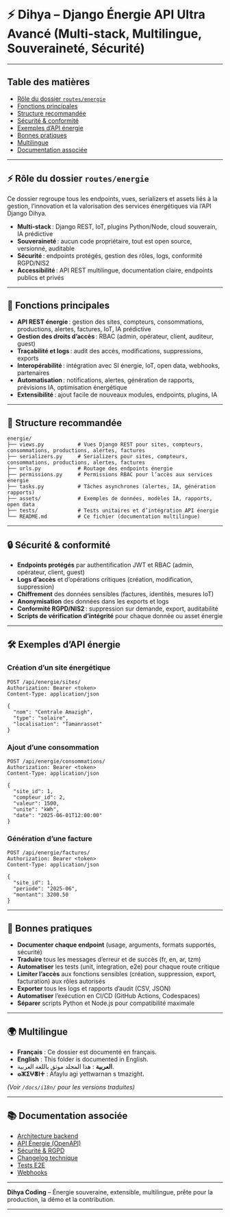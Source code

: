 # ⚡ Dihya – Django Énergie API Ultra Avancé (Multi-stack, Multilingue, Souveraineté, Sécurité)

---

## Table des matières

- [Rôle du dossier `routes/energie`](#rôle-du-dossier-routesenergie)
- [Fonctions principales](#fonctions-principales)
- [Structure recommandée](#structure-recommandée)
- [Sécurité & conformité](#sécurité--conformité)
- [Exemples d’API énergie](#exemples-dapi-énergie)
- [Bonnes pratiques](#bonnes-pratiques)
- [Multilingue](#multilingue)
- [Documentation associée](#documentation-associée)

---

## ⚡ Rôle du dossier `routes/energie`

Ce dossier regroupe tous les endpoints, vues, serializers et assets liés à la gestion, l’innovation et la valorisation des services énergétiques via l’API Django Dihya.

- **Multi-stack** : Django REST, IoT, plugins Python/Node, cloud souverain, IA prédictive
- **Souveraineté** : aucun code propriétaire, tout est open source, versionné, auditable
- **Sécurité** : endpoints protégés, gestion des rôles, logs, conformité RGPD/NIS2
- **Accessibilité** : API REST multilingue, documentation claire, endpoints publics et privés

---

## 🧠 Fonctions principales

- **API REST énergie** : gestion des sites, compteurs, consommations, productions, alertes, factures, IoT, IA prédictive
- **Gestion des droits d’accès** : RBAC (admin, opérateur, client, auditeur, guest)
- **Traçabilité et logs** : audit des accès, modifications, suppressions, exports
- **Interopérabilité** : intégration avec SI énergie, IoT, open data, webhooks, partenaires
- **Automatisation** : notifications, alertes, génération de rapports, prévisions IA, optimisation énergétique
- **Extensibilité** : ajout facile de nouveaux modules, endpoints, plugins, IA

---

## 📁 Structure recommandée

```
energie/
├── views.py           # Vues Django REST pour sites, compteurs, consommations, productions, alertes, factures
├── serializers.py     # Serializers pour sites, compteurs, consommations, productions, alertes, factures
├── urls.py            # Routage des endpoints énergie
├── permissions.py     # Permissions RBAC pour l’accès aux services énergie
├── tasks.py           # Tâches asynchrones (alertes, IA, génération rapports)
├── assets/            # Exemples de données, modèles IA, rapports, open data
├── tests/             # Tests unitaires et d’intégration API énergie
└── README.md          # Ce fichier (documentation multilingue)
```

---

## 🔒 Sécurité & conformité

- **Endpoints protégés** par authentification JWT et RBAC (admin, opérateur, client, guest)
- **Logs d’accès** et d’opérations critiques (création, modification, suppression)
- **Chiffrement** des données sensibles (factures, identités, mesures IoT)
- **Anonymisation** des données dans les exports et logs
- **Conformité RGPD/NIS2** : suppression sur demande, export, auditabilité
- **Scripts de vérification d’intégrité** pour chaque donnée ou asset énergie

---

## 🛠️ Exemples d’API énergie

### Création d’un site énergétique

```http
POST /api/energie/sites/
Authorization: Bearer <token>
Content-Type: application/json

{
  "nom": "Centrale Amazigh",
  "type": "solaire",
  "localisation": "Tamanrasset"
}
```

### Ajout d’une consommation

```http
POST /api/energie/consommations/
Authorization: Bearer <token>
Content-Type: application/json

{
  "site_id": 1,
  "compteur_id": 2,
  "valeur": 1500,
  "unite": "kWh",
  "date": "2025-06-01T12:00:00"
}
```

### Génération d’une facture

```http
POST /api/energie/factures/
Authorization: Bearer <token>
Content-Type: application/json

{
  "site_id": 1,
  "periode": "2025-06",
  "montant": 3200.50
}
```

---

## 📝 Bonnes pratiques

- **Documenter chaque endpoint** (usage, arguments, formats supportés, sécurité)
- **Traduire** tous les messages d’erreur et de succès (fr, en, ar, tzm)
- **Automatiser** les tests (unit, integration, e2e) pour chaque route critique
- **Limiter l’accès** aux fonctions sensibles (création, suppression, export, facturation) aux rôles autorisés
- **Exporter** tous les logs et rapports d’audit (CSV, JSON)
- **Automatiser** l’exécution en CI/CD (GitHub Actions, Codespaces)
- **Séparer** scripts Python et Node.js pour compatibilité maximale

---

## 🌍 Multilingue

- **Français** : Ce dossier est documenté en français.
- **English** : This folder is documented in English.
- **العربية** : هذا المجلد موثق باللغة العربية.
- **ⴰⵣⵉⵖⴻⵏⵜ** : Afaylu agi yettwarnan s tmazight.

*(Voir `/docs/i18n/` pour les versions traduites)*

---

## 📚 Documentation associée

- [Architecture backend](../../../../docs/architecture.md)
- [API Énergie (OpenAPI)](../../../../docs/openapi.yaml)
- [Sécurité & RGPD](../../../../SECURITY.md)
- [Changelog technique](../../../../TECHNICAL_CHANGELOG.md)
- [Tests E2E](../../../../E2E_TESTS_GUIDE.md)
- [Webhooks](../../../../WEBHOOKS_GUIDE.md)

---

**Dihya Coding** – Énergie souveraine, extensible, multilingue, prête pour la production, la démo et la contribution.

---
